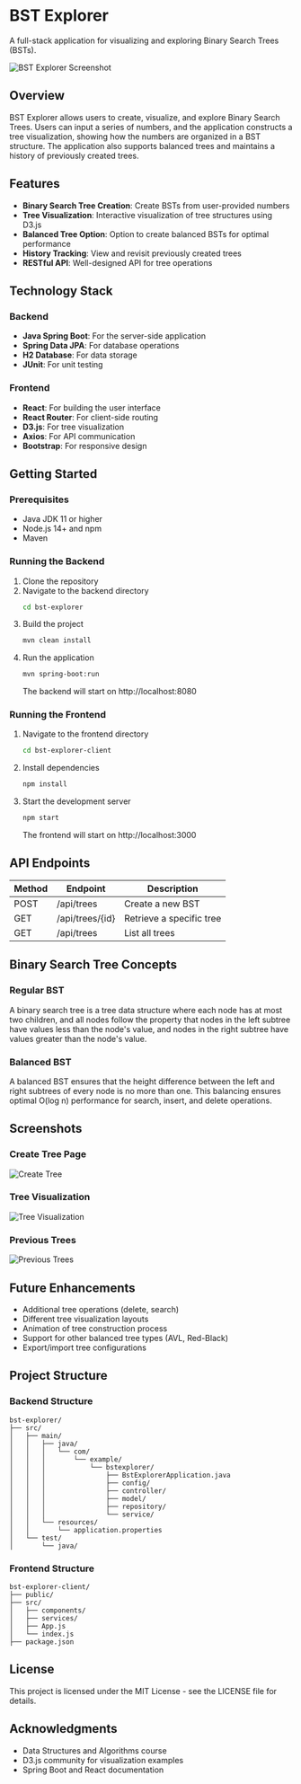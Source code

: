 # BST Explorer

A full-stack application for visualizing and exploring Binary Search Trees (BSTs).

![BST Explorer Screenshot](/main.png)

## Overview

BST Explorer allows users to create, visualize, and explore Binary Search Trees. Users can input a series of numbers, and the application constructs a tree visualization, showing how the numbers are organized in a BST structure. The application also supports balanced trees and maintains a history of previously created trees.

## Features

- **Binary Search Tree Creation**: Create BSTs from user-provided numbers
- **Tree Visualization**: Interactive visualization of tree structures using D3.js
- **Balanced Tree Option**: Option to create balanced BSTs for optimal performance
- **History Tracking**: View and revisit previously created trees
- **RESTful API**: Well-designed API for tree operations

## Technology Stack

### Backend

- **Java Spring Boot**: For the server-side application
- **Spring Data JPA**: For database operations
- **H2 Database**: For data storage
- **JUnit**: For unit testing

### Frontend

- **React**: For building the user interface
- **React Router**: For client-side routing
- **D3.js**: For tree visualization
- **Axios**: For API communication
- **Bootstrap**: For responsive design

## Getting Started

### Prerequisites

- Java JDK 11 or higher
- Node.js 14+ and npm
- Maven

### Running the Backend

1. Clone the repository
2. Navigate to the backend directory
   ```bash
   cd bst-explorer
   ```
3. Build the project
   ```bash
   mvn clean install
   ```
4. Run the application
   ```bash
   mvn spring-boot:run
   ```
   The backend will start on http://localhost:8080

### Running the Frontend

1. Navigate to the frontend directory
   ```bash
   cd bst-explorer-client
   ```
2. Install dependencies
   ```bash
   npm install
   ```
3. Start the development server
   ```bash
   npm start
   ```
   The frontend will start on http://localhost:3000

## API Endpoints

| Method | Endpoint        | Description              |
| ------ | --------------- | ------------------------ |
| POST   | /api/trees      | Create a new BST         |
| GET    | /api/trees/{id} | Retrieve a specific tree |
| GET    | /api/trees      | List all trees           |

## Binary Search Tree Concepts

### Regular BST

A binary search tree is a tree data structure where each node has at most two children, and all nodes follow the property that nodes in the left subtree have values less than the node's value, and nodes in the right subtree have values greater than the node's value.

### Balanced BST

A balanced BST ensures that the height difference between the left and right subtrees of every node is no more than one. This balancing ensures optimal O(log n) performance for search, insert, and delete operations.

## Screenshots

### Create Tree Page

![Create Tree](create-tree.png)

### Tree Visualization

![Tree Visualization](tree-viz.png)

### Previous Trees

![Previous Trees](previous-trees.png)

## Future Enhancements

- Additional tree operations (delete, search)
- Different tree visualization layouts
- Animation of tree construction process
- Support for other balanced tree types (AVL, Red-Black)
- Export/import tree configurations

## Project Structure

### Backend Structure

```
bst-explorer/
├── src/
│   ├── main/
│   │   ├── java/
│   │   │   └── com/
│   │   │       └── example/
│   │   │           └── bstexplorer/
│   │   │               ├── BstExplorerApplication.java
│   │   │               ├── config/
│   │   │               ├── controller/
│   │   │               ├── model/
│   │   │               ├── repository/
│   │   │               └── service/
│   │   └── resources/
│   │       └── application.properties
│   └── test/
│       └── java/
```

### Frontend Structure

```
bst-explorer-client/
├── public/
├── src/
│   ├── components/
│   ├── services/
│   ├── App.js
│   └── index.js
├── package.json
```

## License

This project is licensed under the MIT License - see the LICENSE file for details.

## Acknowledgments

- Data Structures and Algorithms course
- D3.js community for visualization examples
- Spring Boot and React documentation
